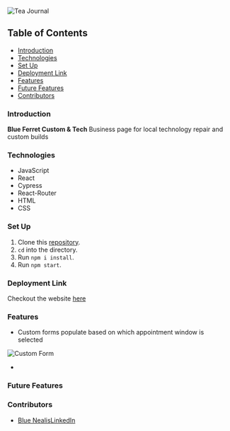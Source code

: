 ![Tea Journal](src/components/TeaCard/FavoriteTea.svg)

## Table of Contents
- [Introduction](#introduction)
- [Technologies](#technologies)
- [Set Up](#set-up)
- [Deployment Link](#deployment-link)
- [Features](#features)
- [Future Features](#future-features)
- [Contributors](#contributors)

### Introduction

**Blue Ferret Custom & Tech** Business page for local technology repair and custom builds

### Technologies
- JavaScript
- React
- Cypress
- React-Router
- HTML
- CSS

### Set Up
1. Clone this [repository](https://github.com/BlueNealis/blue-ferret-tech).
2. `cd` into the directory.
3. Run `npm i install`.
4. Run `npm start`.

### Deployment Link

Checkout the website [here](https://ferret-tech-and-customs.herokuapp.com/)

### Features
- Custom forms populate based on which appointment window is selected

![Custom Form](custom-form.gif)

- 

### Future Features


### Contributors
- [Blue Nealis](https://github.com/BlueNealis/)[LinkedIn](https://www.linkedin.com/in/blue-nealis/)
